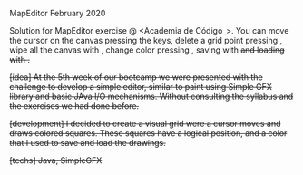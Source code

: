 MapEditor
February 2020


Solution for MapEditor exercise @ <Academia de Código_>. You can move the cursor on the canvas pressing the <arrow> keys, delete a grid point pressing <d>, wipe all the canvas with <w>, change color pressing <c>, saving with <s> and loading with <l>. 

[idea]
At the 5th week of our bootcamp we were presented with the challenge to develop a simple editor, similar to paint using Simple GFX library and basic JAva I/O mechanisms. Without consulting the syllabus and the exercises we had done before.

[development]
I decided to create a visual grid were a cursor moves and draws colored squares. These squares have a logical position, and a color that I used to save and load the drawings.

[techs]
Java, SimpleGFX
